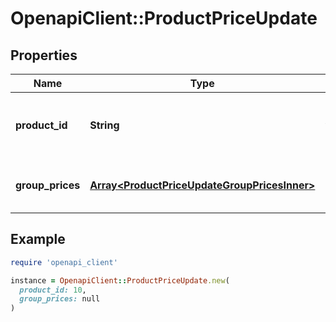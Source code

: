 # OpenapiClient::ProductPriceUpdate

## Properties

| Name | Type | Description | Notes |
| ---- | ---- | ----------- | ----- |
| **product_id** | **String** | Defines the product where the price has to be updated | [optional] |
| **group_prices** | [**Array&lt;ProductPriceUpdateGroupPricesInner&gt;**](ProductPriceUpdateGroupPricesInner.md) | Defines product&#39;s group prices | [optional] |

## Example

```ruby
require 'openapi_client'

instance = OpenapiClient::ProductPriceUpdate.new(
  product_id: 10,
  group_prices: null
)
```

